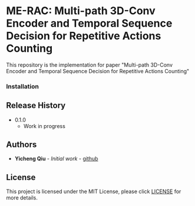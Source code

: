 # ME-RAC: Multi-path 3D-Conv Encoder and Temporal Sequence Decision for Repetitive Actions Counting

<!--[![NPM Version][npm-image]][npm-url]-->
<!--[![Build Status][travis-image]][travis-url]-->
<!--[![Downloads Stats][npm-downloads]][npm-url]-->

This repository is the implementation for paper "Multi-path 3D-Conv Encoder and Temporal Sequence Decision for Repetitive Actions Counting"


### Installation 


## Release History 

* 0.1.0
    * Work in progress

## Authors 

* **Yicheng Qiu** - *Initial work* - [github](https://github.com/yicheng-2019)

## License 
This project is licensed under the MIT License, please click [LICENSE](LICENSE) for more details.